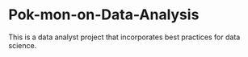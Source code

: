 # Pok-mon-on-Data-Analysis
This is a data analyst project that incorporates best practices for data science.
